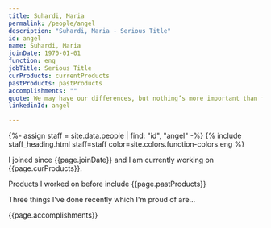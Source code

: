 ```yaml
---
title: Suhardi, Maria
permalink: /people/angel
description: "Suhardi, Maria - Serious Title"
id: angel
name: Suhardi, Maria
joinDate: 1970-01-01
function: eng
jobTitle: Serious Title
curProducts: currentProducts
pastProducts: pastProducts
accomplishments: ""
quote: We may have our differences, but nothing’s more important than family.
linkedinId: angel

---
```


{%- assign staff = site.data.people | find: "id", "angel" -%}
{% include staff_heading.html staff=staff color=site.colors.function-colors.eng %}

<p>I joined since {{page.joinDate}} and I am currently working on {{page.curProducts}}.</p>

<p>Products I worked on before include {{page.pastProducts}}</p>

<p>Three things I've done recently which I'm proud of are...</p>
{{page.accomplishments}}
